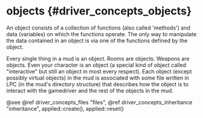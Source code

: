 objects {#driver_concepts_objects}
==================================
An object consists of a collection of functions (also called 'methods') and data (variables) on which the functions operate. The only way to manipulate the data contained in an object is via one of the functions defined by the object.

Every single thing in a mud is an object. Rooms are objects. Weapons are objects. Even your character is an object (a special kind of object called "interactive" but still an object in most every respect). Each object (except possibly virtual objects) in the mud is associated with some file written in LPC (in the mud's directory structure) that describes how the object is to interact with the gamedriver and the rest of the objects in the mud.

@see @ref driver_concepts_files "files", @ref driver_concepts_inheritance "inheritance", applied::create(), applied::reset()
